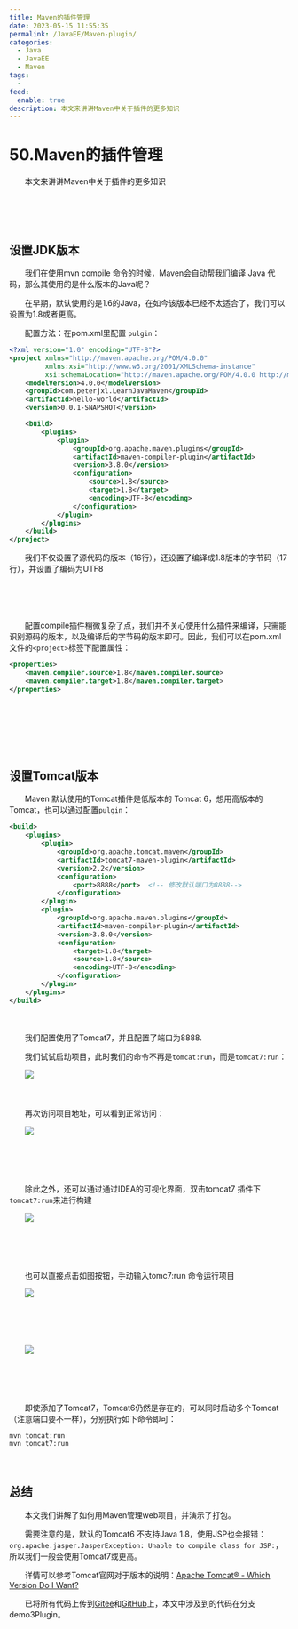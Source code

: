 ```yaml
---
title: Maven的插件管理
date: 2023-05-15 11:55:35
permalink: /JavaEE/Maven-plugin/
categories:
  - Java
  - JavaEE
  - Maven
tags:
  - 
feed:
  enable: true
description: 本文来讲讲Maven中关于插件的更多知识
---
```

# 50.Maven的插件管理

　　本文来讲讲Maven中关于插件的更多知识
<!-- more -->
　　‍

　　‍

## 设置JDK版本

　　我们在使用mvn compile 命令的时候，Maven会自动帮我们编译 Java 代码，那么其使用的是什么版本的Java呢？

　　在早期，默认使用的是1.6的Java，在如今该版本已经不太适合了，我们可以设置为1.8或者更高。

　　配置方法：在pom.xml里配置 `pulgin`：

```xml
<?xml version="1.0" encoding="UTF-8"?>
<project xmlns="http://maven.apache.org/POM/4.0.0" 
         xmlns:xsi="http://www.w3.org/2001/XMLSchema-instance"
         xsi:schemaLocation="http://maven.apache.org/POM/4.0.0 http://maven.apache.org/xsd/maven-4.0.0.xsd">
    <modelVersion>4.0.0</modelVersion>
    <groupId>com.peterjxl.LearnJavaMaven</groupId>
    <artifactId>hello-world</artifactId>
    <version>0.0.1-SNAPSHOT</version>

    <build>
        <plugins>
            <plugin>
                <groupId>org.apache.maven.plugins</groupId>
                <artifactId>maven-compiler-plugin</artifactId>
                <version>3.8.0</version>
                <configuration>
                    <source>1.8</source>
                    <target>1.8</target>
                    <encoding>UTF-8</encoding>
                </configuration>
            </plugin>
        </plugins>
    </build>
</project>
```

　　我们不仅设置了源代码的版本（16行），还设置了编译成1.8版本的字节码（17行），并设置了编码为UTF8

　　‍

　　‍

　　配置compile插件稍微复杂了点，我们并不关心使用什么插件来编译，只需能识别源码的版本，以及编译后的字节码的版本即可。因此，我们可以在pom.xml文件的`<project>`标签下配置属性：

```xml
<properties>
	<maven.compiler.source>1.8</maven.compiler.source>
	<maven.compiler.target>1.8</maven.compiler.target>
</properties>
```

　　‍

　　‍

　　‍

## 设置Tomcat版本

　　Maven 默认使用的Tomcat插件是低版本的 Tomcat 6，想用高版本的Tomcat，也可以通过配置`pulgin`：

```xml
<build>
    <plugins>
        <plugin>
            <groupId>org.apache.tomcat.maven</groupId>
            <artifactId>tomcat7-maven-plugin</artifactId>
            <version>2.2</version>
            <configuration>
                <port>8888</port>  <!-- 修改默认端口为8888-->
            </configuration>
        </plugin>
        <plugin>
            <groupId>org.apache.maven.plugins</groupId>
            <artifactId>maven-compiler-plugin</artifactId>
            <version>3.8.0</version>
            <configuration>
                <target>1.8</target>
                <source>1.8</source>
                <encoding>UTF-8</encoding>
            </configuration>
        </plugin>
    </plugins>
</build>
```

　　‍

　　我们配置使用了Tomcat7，并且配置了端口为8888.

　　我们试试启动项目，此时我们的命令不再是`tomcat:run`，而是`tomcat7:run`：

　　![](https://image.peterjxl.com/blog/image-20230416092917-plj24aa.png)

　　‍

　　再次访问项目地址，可以看到正常访问：

　　![](https://image.peterjxl.com/blog/image-20230416092930-5g5m0jw.png)

　　‍

　　‍

　　除此之外，还可以通过通过IDEA的可视化界面，双击tomcat7 插件下`tomcat7:run`来进行构建

　　![](https://image.peterjxl.com/blog/image-20230416093122-sq182lw.png)

　　‍

　　‍

　　也可以直接点击如图按钮，手动输入tomc7:run 命令运行项目

　　![](https://image.peterjxl.com/blog/image-20230416093228-bjk1fcr.png)

　　‍

　　‍

　　![](https://image.peterjxl.com/blog/image-20230416093253-ijkd7d1.png)

　　‍

　　‍

　　即使添加了Tomcat7，Tomcat6仍然是存在的，可以同时启动多个Tomcat（注意端口要不一样），分别执行如下命令即可：

```
mvn tomcat:run
mvn tomcat7:run
```

　　‍

## 总结

　　本文我们讲解了如何用Maven管理web项目，并演示了打包。

　　需要注意的是，默认的Tomcat6 不支持Java 1.8，使用JSP也会报错：`org.apache.jasper.JasperException: Unable to compile class for JSP:`，所以我们一般会使用Tomcat7或更高。

　　详情可以参考Tomcat官网对于版本的说明：[Apache Tomcat® - Which Version Do I Want?](https://tomcat.apache.org/whichversion.html)

　　已将所有代码上传到[Gitee](https://gitee.com/peterjxl/LearnJavaMaven)和[GitHub](https://github.com/Peter-JXL/LearnJavaMaven)上，本文中涉及到的代码在分支demo3Plugin。

　　‍
